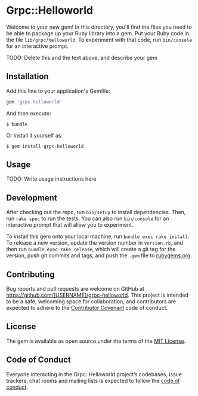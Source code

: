 # Grpc::Helloworld

Welcome to your new gem! In this directory, you'll find the files you need to be able to package up your Ruby library into a gem. Put your Ruby code in the file `lib/grpc/helloworld`. To experiment with that code, run `bin/console` for an interactive prompt.

TODO: Delete this and the text above, and describe your gem

## Installation

Add this line to your application's Gemfile:

```ruby
gem 'grpc-helloworld'
```

And then execute:

    $ bundle

Or install it yourself as:

    $ gem install grpc-helloworld

## Usage

TODO: Write usage instructions here

## Development

After checking out the repo, run `bin/setup` to install dependencies. Then, run `rake spec` to run the tests. You can also run `bin/console` for an interactive prompt that will allow you to experiment.

To install this gem onto your local machine, run `bundle exec rake install`. To release a new version, update the version number in `version.rb`, and then run `bundle exec rake release`, which will create a git tag for the version, push git commits and tags, and push the `.gem` file to [rubygems.org](https://rubygems.org).

## Contributing

Bug reports and pull requests are welcome on GitHub at https://github.com/[USERNAME]/grpc-helloworld. This project is intended to be a safe, welcoming space for collaboration, and contributors are expected to adhere to the [Contributor Covenant](http://contributor-covenant.org) code of conduct.

## License

The gem is available as open source under the terms of the [MIT License](https://opensource.org/licenses/MIT).

## Code of Conduct

Everyone interacting in the Grpc::Helloworld project’s codebases, issue trackers, chat rooms and mailing lists is expected to follow the [code of conduct](https://github.com/[USERNAME]/grpc-helloworld/blob/master/CODE_OF_CONDUCT.md).
